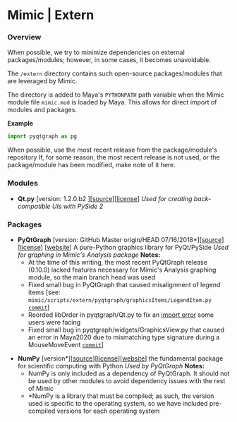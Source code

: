 # Mimic | Extern

### Overview

When possible, we try to minimize dependencies on external packages/modules; however, in some cases, it becomes unavoidable.

The `/extern` directory contains such open-source packages/modules that are
leveraged by Mimic.

The directory is added to Maya's `PYTHONPATH` path variable when the Mimic
module file `mimic.mod` is loaded by Maya. This allows for direct import of
modules and packages.

**Example**
```python
import pyqtgraph as pg 
```

When possible, use the most recent release from the package/module's repository
If, for some reason, the most recent release is not used, or the package/module 
has been modified, make note of it here.


### Modules

* **Qt.py** [version: 1.2.0.b2 ][[source](https://github.com/mottosso/Qt.py)][[license](https://github.com/mottosso/Qt.py/blob/master/LICENSE)] 
_Used for creating back-compatible UIs with PySide 2_


### Packages
* **PyQtGraph** [version: GitHub Master origin/HEAD 07/16/2018*][[source](https://github.com/pyqtgraph/pyqtgraph)][[license](https://github.com/pyqtgraph/pyqtgraph/blob/develop/LICENSE.txt)] [[website](http://www.pyqtgraph.org/)] 
A pure-Python graphics library for PyQt/PySide 
_Used for graphing in Mimic's Analysis package_
**Notes:**  
	- At the time of this writing, the most recent PyQtGraph release (0.10.0) lacked features necessary for Mimic's Analysis graphing module, so the main branch head was used 
	- Fixed small bug in PyQtGraph that caused misalignment of legend items [see: `mimic/scripts/extern/pyqtgraph/graphicsItems/LegendItem.py` [`commit`](https://github.com/AutodeskRoboticsLab/Mimic/commit/67a8389a707bd8e1d5a0619a93cc150b5237d01b#diff-a1a34d87a522bc6af94dae6db694521c)] 
	- Reorded libOrder in pyqtgraph/Qt.py to fix an [import error](https://github.com/AutodeskRoboticsLab/Mimic/issues/3) some users were facing
	- Fixed small bug in pyqtgraph/widgets/GraphicsView.py that caused an error in Maya2020 due to mismatching type signature during a MouseMoveEvent [`commit`](https://github.com/AutodeskRoboticsLab/Mimic/commit/b2d38031cf2c6d34e412ff76469cb6168de3c169)]
> 
* **NumPy** [version*][[source](https://github.com/numpy/numpy)][[license](http://www.numpy.org/license.html#license)][[website](http://www.numpy.org/)] 
the fundamental package for scientific computing with Python 
_Used by PyQtGraph_
**Notes:**
	- NumPy is only included as a dependency of PyQtGraph. It should not be used by other modules to avoid dependency issues with the rest of Mimic 
	- *NumPy is a library that must be compiled; as such, the version used is specific to the operating system, so we have included pre-compiled versions for each operating system
